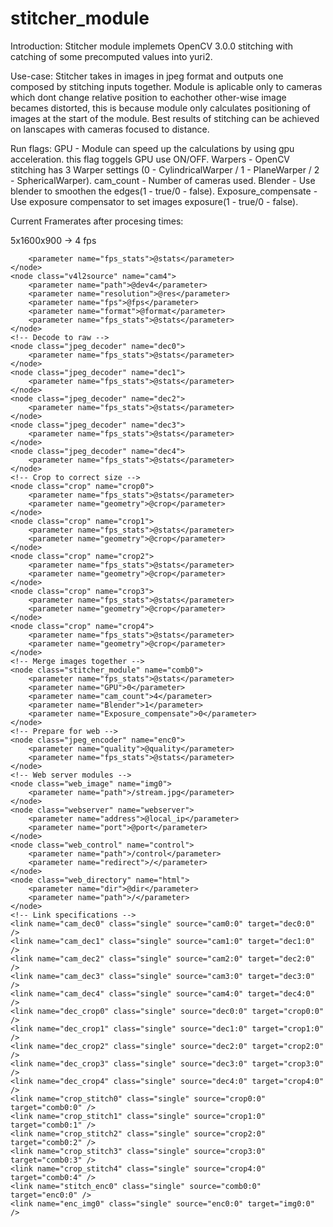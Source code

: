 # stitcher_module

Introduction: 
Stitcher module implemets OpenCV 3.0.0 stitching with catching of some precomputed values into yuri2.

Use-case: 
Stitcher takes in images in jpeg format and outputs one composed by stitching inputs together. Module is aplicable only to cameras which dont change relative position to eachother other-wise image becames distorted, this is because module only calculates positioning of images at the start of the module. Best results of stitching can be achieved on lanscapes with cameras focused to distance.

Run flags: 
GPU - Module can speed up the calculations by using gpu acceleration. this flag toggels GPU use ON/OFF.
Warpers - OpenCV stitching has 3 Warper settings (0 - CylindricalWarper / 1 - PlaneWarper / 2 - SphericalWarper).
cam_count - Number of cameras used.
Blender - Use blender to smoothen the edges(1 - true/0 - false).
Exposure_compensate - Use exposure compensator to set images exposure(1 - true/0 - false).

Current Framerates after procesing times: 

5x1600x900 -> 4 fps



        <parameter name="fps_stats">@stats</parameter>
    </node>
    <node class="v4l2source" name="cam4">
        <parameter name="path">@dev4</parameter>
        <parameter name="resolution">@res</parameter>
        <parameter name="fps">@fps</parameter>
        <parameter name="format">@format</parameter>
        <parameter name="fps_stats">@stats</parameter>
    </node>
    <!-- Decode to raw -->
    <node class="jpeg_decoder" name="dec0">
        <parameter name="fps_stats">@stats</parameter>
    </node>
    <node class="jpeg_decoder" name="dec1">
        <parameter name="fps_stats">@stats</parameter>
    </node>
    <node class="jpeg_decoder" name="dec2">
        <parameter name="fps_stats">@stats</parameter>
    </node>
    <node class="jpeg_decoder" name="dec3">
        <parameter name="fps_stats">@stats</parameter>
    </node>
    <node class="jpeg_decoder" name="dec4">
        <parameter name="fps_stats">@stats</parameter>
    </node>
    <!-- Crop to correct size -->
    <node class="crop" name="crop0">
        <parameter name="fps_stats">@stats</parameter>
        <parameter name="geometry">@crop</parameter>
    </node>
    <node class="crop" name="crop1">
        <parameter name="fps_stats">@stats</parameter>
        <parameter name="geometry">@crop</parameter>
    </node>
    <node class="crop" name="crop2">
        <parameter name="fps_stats">@stats</parameter>
        <parameter name="geometry">@crop</parameter>
    </node>
    <node class="crop" name="crop3">
        <parameter name="fps_stats">@stats</parameter>
        <parameter name="geometry">@crop</parameter>
    </node>
    <node class="crop" name="crop4">
        <parameter name="fps_stats">@stats</parameter>
        <parameter name="geometry">@crop</parameter>
    </node>
    <!-- Merge images together -->
    <node class="stitcher_module" name="comb0">
        <parameter name="fps_stats">@stats</parameter>
        <parameter name="GPU">0</parameter>
        <parameter name="cam_count">4</parameter>
        <parameter name="Blender">1</parameter>
        <parameter name="Exposure_compensate">0</parameter>
    </node>
    <!-- Prepare for web -->
    <node class="jpeg_encoder" name="enc0">
        <parameter name="quality">@quality</parameter>
        <parameter name="fps_stats">@stats</parameter>
    </node>
    <!-- Web server modules -->
    <node class="web_image" name="img0">
        <parameter name="path">/stream.jpg</parameter>
    </node>
    <node class="webserver" name="webserver">
        <parameter name="address">@local_ip</parameter>
        <parameter name="port">@port</parameter>
    </node>
    <node class="web_control" name="control">
        <parameter name="path">/control</parameter>
        <parameter name="redirect">/</parameter>
    </node>
    <node class="web_directory" name="html">
        <parameter name="dir">@dir</parameter>
        <parameter name="path">/</parameter>
    </node>
    <!-- Link specifications -->
    <link name="cam_dec0" class="single" source="cam0:0" target="dec0:0" />
    <link name="cam_dec1" class="single" source="cam1:0" target="dec1:0" />
    <link name="cam_dec2" class="single" source="cam2:0" target="dec2:0" />
    <link name="cam_dec3" class="single" source="cam3:0" target="dec3:0" />
    <link name="cam_dec4" class="single" source="cam4:0" target="dec4:0" />
    <link name="dec_crop0" class="single" source="dec0:0" target="crop0:0" />
    <link name="dec_crop1" class="single" source="dec1:0" target="crop1:0" />
    <link name="dec_crop2" class="single" source="dec2:0" target="crop2:0" />
    <link name="dec_crop3" class="single" source="dec3:0" target="crop3:0" />
    <link name="dec_crop4" class="single" source="dec4:0" target="crop4:0" />
    <link name="crop_stitch0" class="single" source="crop0:0" target="comb0:0" />
    <link name="crop_stitch1" class="single" source="crop1:0" target="comb0:1" />
    <link name="crop_stitch2" class="single" source="crop2:0" target="comb0:2" />
    <link name="crop_stitch3" class="single" source="crop3:0" target="comb0:3" />
    <link name="crop_stitch4" class="single" source="crop4:0" target="comb0:4" />
    <link name="stitch_enc0" class="single" source="comb0:0" target="enc0:0" />
    <link name="enc_img0" class="single" source="enc0:0" target="img0:0" />
</app>

